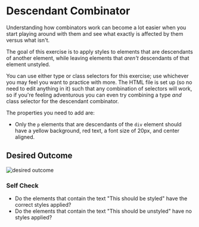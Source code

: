 # Descendant Combinator

Understanding how combinators work can become a lot easier when you start
playing around with them and see what exactly is affected by them versus what
isn't.

The goal of this exercise is to apply styles to elements that are descendants of
another element, while leaving elements that _aren't_ descendants of that
element unstyled.

You can use either type or class selectors for this exercise; use whichever you
may feel you want to practice with more. The HTML file is set up (so no need to
edit anything in it) such that any combination of selectors will work, so if
you're feeling adventurous you can even try combining a type _and_ class
selector for the descendant combinator.

The properties you need to add are:

-   Only the `p` elements that are descendants of the `div` element should have
    a yellow background, red text, a font size of 20px, and center aligned.

## Desired Outcome

![desired outcome](./desired-outcome.png)

### Self Check

-   Do the elements that contain the text "This should be styled" have the
    correct styles applied?
-   Do the elements that contain the text "This should be unstyled" have no
    styles applied?
